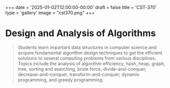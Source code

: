 +++
date = '2025-01-02T12:00:00-00:00'
draft = false
title = 'CST-370'
type = 'gallery'
image = "cst370.png"
+++
# Design and Analysis of Algorithms

>Students learn important data structures in computer science and acquire fundamental algorithm design techniques to get the efficient solutions to several computing problems from various disciplines. Topics include the analysis of algorithm efficiency, hash, heap, graph, tree, sorting and searching, brute force, divide-and-conquer, decrease-and-conquer, transform-and-conquer, dynamic programming, and greedy programming.
